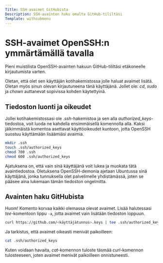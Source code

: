 ```yaml
---
Title: SSH-avaimet GitHubista
Description: SSH-avainten haku omalta GitHub-tililtäsi
Template: withsubmenu
---
```


# SSH-avaimet OpenSSH:n ymmärtämällä tavalla

Pieni muistilista OpenSSH-avainten hakuun GitHub-tililtäsi etäkoneelle kirjautumista varten.

Oletan, että olet sen käyttäjän kotihakemistossa jolle haluat avaimet lisätä. Oletan myös sinun olevan kirjautuneena tänä käyttäjänä. Jollet ole: *cd*, *sudo* ja *chown* auttanevat sopivissa kohden käytettyinä.

## Tiedoston luonti ja oikeudet

Jollei kotihakemistossasi ole *.ssh*-hakemistoa ja sen alla *authorized_keys*-tiedostoa, voit luoda ne kahdella ensimmäisellä komennolla alla. Kaksi jälkimmäistä komentoa asettavat käyttöoikeudet kuntoon, jotta OpenSSH suostuu käyttämään lisäämiäsi avaimia. 

```bash
mkdir .ssh
touch .ssh/authorized_keys
chmod 700 .ssh
chmod 600 .ssh/authorized_keys
```

Ajatuksena on, että vain sinä käyttäjänä voit lukea ja muokata tätä avaintiedostoa. Oletuksena OpenSSH-demonia ajetaan Ubuntussa sinä käyttäjänä, jonka tunnuksella olet palvelimelle yhdistämässä, joten se pääsee aina lukemaan tämän tiedoston ongelmitta.

## Avainten haku GitHubista

Huom! Komento korvaa kaikki olemassa olevat avaimet. Lisää halutessasi *tee*-komentoon lippu `-a`, jotta avaimet vain lisätään tiedoston loppuun.

```bash
curl https://github.com/<käyttäjätunnus>.keys | tee .ssh/authorized_keys
```

Ja tarkistus, että avaimet oikeasti menivät paikoilleen:

```bash
cat .ssh/authorized_keys
```

Kuten voidaan havaita, *cat*-komennon tuloste täsmää *curl*-komennon tulosteeseen, joten avaimet menivät paikoilleen onnistuneesti.
